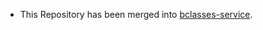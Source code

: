 * This Repository has been merged into [bclasses-service](https://github.com/JunBeum-Cho/bclasses-service).
